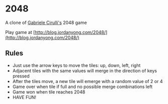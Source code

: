 # 2048

A clone of [Gabriele Cirulli's](https://github.com/gabrielecirulli/2048) 2048 game

Play game at [http://blog.jordanyong.com/2048/](http://blog.jordanyong.com/2048/)

## Rules
- Just use the arrow keys to move the tiles: up, down, left, right
- Adjacent tiles with the same values will merge in the direction of keys pressed
- After the tiles move, a new tile will emerge with a random value of 2 or 4
- Game over when tile if full and no possible merge combinations left
- Game won when tile reaches 2048
- HAVE FUN!